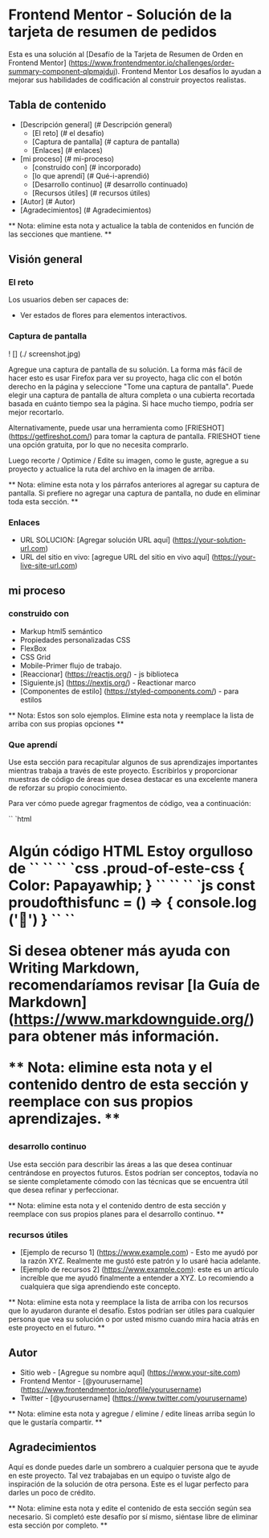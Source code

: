 # Frontend Mentor - Solución de la tarjeta de resumen de pedidos

Esta es una solución al [Desafío de la Tarjeta de Resumen de Orden en Frontend Mentor] (https://www.frontendmentor.io/challenges/order-summary-component-qlpmajduj). Frontend Mentor Los desafíos lo ayudan a mejorar sus habilidades de codificación al construir proyectos realistas.

## Tabla de contenido

- [Descripción general] (# Descripción general)
  - [El reto] (# el desafío)
  - [Captura de pantalla] (# captura de pantalla)
  - [Enlaces] (# enlaces)
- [mi proceso] (# mi-proceso)
  - [construido con] (# incorporado)
  - [lo que aprendí] (# Qué-i-aprendió)
  - [Desarrollo continuo] (# desarrollo continuado)
  - [Recursos útiles] (# recursos útiles)
- [Autor] (# Autor)
- [Agradecimientos] (# Agradecimientos)

** Nota: elimine esta nota y actualice la tabla de contenidos en función de las secciones que mantiene. **

## Visión general

### El reto

Los usuarios deben ser capaces de:

- Ver estados de flores para elementos interactivos.

### Captura de pantalla

! [] (./ screenshot.jpg)

Agregue una captura de pantalla de su solución. La forma más fácil de hacer esto es usar Firefox para ver su proyecto, haga clic con el botón derecho en la página y seleccione "Tome una captura de pantalla". Puede elegir una captura de pantalla de altura completa o una cubierta recortada basada en cuánto tiempo sea la página. Si hace mucho tiempo, podría ser mejor recortarlo.

Alternativamente, puede usar una herramienta como [FRIESHOT] (https://getfireshot.com/) para tomar la captura de pantalla. FRIESHOT tiene una opción gratuita, por lo que no necesita comprarlo.

Luego recorte / Optimice / Edite su imagen, como le guste, agregue a su proyecto y actualice la ruta del archivo en la imagen de arriba.

** Nota: elimine esta nota y los párrafos anteriores al agregar su captura de pantalla. Si prefiere no agregar una captura de pantalla, no dude en eliminar toda esta sección. **

### Enlaces

- URL SOLUCION: [Agregar solución URL aquí] (https://your-solution-url.com)
- URL del sitio en vivo: [agregue URL del sitio en vivo aquí] (https://your-live-site-url.com)

## mi proceso

### construido con

- Markup html5 semántico
- Propiedades personalizadas CSS
- FlexBox
- CSS Grid
- Mobile-Primer flujo de trabajo.
- [Reaccionar] (https://reactjs.org/) - js biblioteca
- [Siguiente.js] (https://nextjs.org/) - Reactionar marco
- [Componentes de estilo] (https://styled-components.com/) - para estilos

** Nota: Estos son solo ejemplos. Elimine esta nota y reemplace la lista de arriba con sus propias opciones **

### Que aprendí

Use esta sección para recapitular algunos de sus aprendizajes importantes mientras trabaja a través de este proyecto. Escribirlos y proporcionar muestras de código de áreas que desea destacar es una excelente manera de reforzar su propio conocimiento.

Para ver cómo puede agregar fragmentos de código, vea a continuación:

`` `html
<H1> Algún código HTML Estoy orgulloso de </ H1>
`` ``
`` `css
.proud-of-este-css {
  Color: Papayawhip;
}
`` ``
`` `js
const proudofthisfunc = () => {
  console.log ('🎉')
}
`` ``

Si desea obtener más ayuda con Writing Markdown, recomendaríamos revisar [la Guía de Markdown] (https://www.markdownguide.org/) para obtener más información.

** Nota: elimine esta nota y el contenido dentro de esta sección y reemplace con sus propios aprendizajes. **

### desarrollo continuo

Use esta sección para describir las áreas a las que desea continuar centrándose en proyectos futuros. Estos podrían ser conceptos, todavía no se siente completamente cómodo con las técnicas que se encuentra útil que desea refinar y perfeccionar.

** Nota: elimine esta nota y el contenido dentro de esta sección y reemplace con sus propios planes para el desarrollo continuo. **

### recursos útiles

- [Ejemplo de recurso 1] (https://www.example.com) - Esto me ayudó por la razón XYZ. Realmente me gustó este patrón y lo usaré hacia adelante.
- [Ejemplo de recursos 2] (https://www.example.com): este es un artículo increíble que me ayudó finalmente a entender a XYZ. Lo recomiendo a cualquiera que siga aprendiendo este concepto.

** Nota: elimine esta nota y reemplace la lista de arriba con los recursos que lo ayudaron durante el desafío. Estos podrían ser útiles para cualquier persona que vea su solución o por usted mismo cuando mira hacia atrás en este proyecto en el futuro. **

## Autor

- Sitio web - [Agregue su nombre aquí] (https://www.your-site.com)
- Frontend Mentor - [@yourusername] (https://www.frontendmentor.io/profile/yourusername)
- Twitter - [@yourusername] (https://www.twitter.com/yourusername)

** Nota: elimine esta nota y agregue / elimine / edite líneas arriba según lo que le gustaría compartir. **

## Agradecimientos

Aquí es donde puedes darle un sombrero a cualquier persona que te ayude en este proyecto. Tal vez trabajabas en un equipo o tuviste algo de inspiración de la solución de otra persona. Este es el lugar perfecto para darles un poco de crédito.

** Nota: elimine esta nota y edite el contenido de esta sección según sea necesario. Si completó este desafío por sí mismo, siéntase libre de eliminar esta sección por completo. **